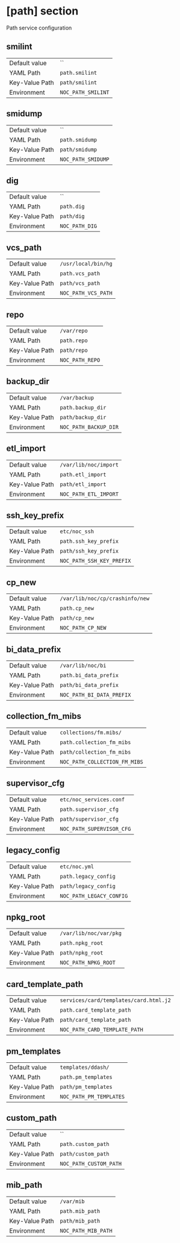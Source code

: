# [path] section

Path service configuration

## smilint

|                |                    |
| -------------- | ------------------ |
| Default value  | ``                 |
| YAML Path      | `path.smilint`     |
| Key-Value Path | `path/smilint`     |
| Environment    | `NOC_PATH_SMILINT` |

## smidump

|                |                    |
| -------------- | ------------------ |
| Default value  | ``                 |
| YAML Path      | `path.smidump`     |
| Key-Value Path | `path/smidump`     |
| Environment    | `NOC_PATH_SMIDUMP` |

## dig

|                |                |
| -------------- | -------------- |
| Default value  | ``             |
| YAML Path      | `path.dig`     |
| Key-Value Path | `path/dig`     |
| Environment    | `NOC_PATH_DIG` |

## vcs_path

|                |                     |
| -------------- | ------------------- |
| Default value  | `/usr/local/bin/hg` |
| YAML Path      | `path.vcs_path`     |
| Key-Value Path | `path/vcs_path`     |
| Environment    | `NOC_PATH_VCS_PATH` |

## repo

|                |                 |
| -------------- | --------------- |
| Default value  | `/var/repo`     |
| YAML Path      | `path.repo`     |
| Key-Value Path | `path/repo`     |
| Environment    | `NOC_PATH_REPO` |

## backup_dir

|                |                       |
| -------------- | --------------------- |
| Default value  | `/var/backup`         |
| YAML Path      | `path.backup_dir`     |
| Key-Value Path | `path/backup_dir`     |
| Environment    | `NOC_PATH_BACKUP_DIR` |

## etl_import

|                |                       |
| -------------- | --------------------- |
| Default value  | `/var/lib/noc/import` |
| YAML Path      | `path.etl_import`     |
| Key-Value Path | `path/etl_import`     |
| Environment    | `NOC_PATH_ETL_IMPORT` |

## ssh_key_prefix

|                |                           |
| -------------- | ------------------------- |
| Default value  | `etc/noc_ssh`             |
| YAML Path      | `path.ssh_key_prefix`     |
| Key-Value Path | `path/ssh_key_prefix`     |
| Environment    | `NOC_PATH_SSH_KEY_PREFIX` |

## cp_new

|                |                                 |
| -------------- | ------------------------------- |
| Default value  | `/var/lib/noc/cp/crashinfo/new` |
| YAML Path      | `path.cp_new`                   |
| Key-Value Path | `path/cp_new`                   |
| Environment    | `NOC_PATH_CP_NEW`               |

## bi_data_prefix

|                |                           |
| -------------- | ------------------------- |
| Default value  | `/var/lib/noc/bi`         |
| YAML Path      | `path.bi_data_prefix`     |
| Key-Value Path | `path/bi_data_prefix`     |
| Environment    | `NOC_PATH_BI_DATA_PREFIX` |

## collection_fm_mibs

|                |                               |
| -------------- | ----------------------------- |
| Default value  | `collections/fm.mibs/`        |
| YAML Path      | `path.collection_fm_mibs`     |
| Key-Value Path | `path/collection_fm_mibs`     |
| Environment    | `NOC_PATH_COLLECTION_FM_MIBS` |

## supervisor_cfg

|                |                           |
| -------------- | ------------------------- |
| Default value  | `etc/noc_services.conf`   |
| YAML Path      | `path.supervisor_cfg`     |
| Key-Value Path | `path/supervisor_cfg`     |
| Environment    | `NOC_PATH_SUPERVISOR_CFG` |

## legacy_config

|                |                          |
| -------------- | ------------------------ |
| Default value  | `etc/noc.yml`            |
| YAML Path      | `path.legacy_config`     |
| Key-Value Path | `path/legacy_config`     |
| Environment    | `NOC_PATH_LEGACY_CONFIG` |

## npkg_root

|                |                        |
| -------------- | ---------------------- |
| Default value  | `/var/lib/noc/var/pkg` |
| YAML Path      | `path.npkg_root`       |
| Key-Value Path | `path/npkg_root`       |
| Environment    | `NOC_PATH_NPKG_ROOT`   |

## card_template_path

|                |                                        |
| -------------- | -------------------------------------- |
| Default value  | `services/card/templates/card.html.j2` |
| YAML Path      | `path.card_template_path`              |
| Key-Value Path | `path/card_template_path`              |
| Environment    | `NOC_PATH_CARD_TEMPLATE_PATH`          |

## pm_templates

|                |                         |
| -------------- | ----------------------- |
| Default value  | `templates/ddash/`      |
| YAML Path      | `path.pm_templates`     |
| Key-Value Path | `path/pm_templates`     |
| Environment    | `NOC_PATH_PM_TEMPLATES` |

## custom_path

|                |                        |
| -------------- | ---------------------- |
| Default value  | ``                     |
| YAML Path      | `path.custom_path`     |
| Key-Value Path | `path/custom_path`     |
| Environment    | `NOC_PATH_CUSTOM_PATH` |

## mib_path

|                |                     |
| -------------- | ------------------- |
| Default value  | `/var/mib`          |
| YAML Path      | `path.mib_path`     |
| Key-Value Path | `path/mib_path`     |
| Environment    | `NOC_PATH_MIB_PATH` |
